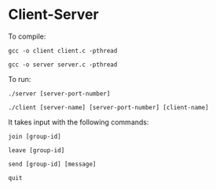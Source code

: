 # Client-Server
To compile:
```
gcc -o client client.c -pthread
```
```
gcc -o server server.c -pthread
```
To run:
```
./server [server-port-number]
```
```
./client [server-name] [server-port-number] [client-name]
``` 
It takes input with the following commands:
```
join [group-id]
```
```
leave [group-id]
```
```
send [group-id] [message]
```
```
quit
```
